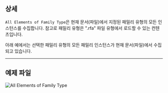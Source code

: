 ## 상세
`All Elements of Family Type`은 현재 문서(파일)에서 지정된 패밀리 유형의 모든 인스턴스를 수집합니다. 참고로 패밀리 유형은 ".rfa" 파일 유형에서 로드할 수 있는 컨텐츠입니다.

아래 예에서는 선택한 패밀리 유형의 모든 패밀리 인스턴스가 현재 문서(파일)에서 수집되고 있습니다.
___
## 예제 파일

![All Elements of Family Type](./DSRevitNodesUI.ElementsOfFamilyType_img.jpg)
